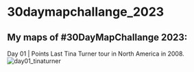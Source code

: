 # 30daymapchallange_2023
My maps of #30DayMapChallange 2023:
---
Day 01 | Points
Last Tina Turner tour in North America in 2008.
![day01_tinaturner](https://github.com/tuskjant/30daymapchallange_2023/assets/151870795/8843c7f0-34c0-4cdf-81e3-d4efdd472119)

